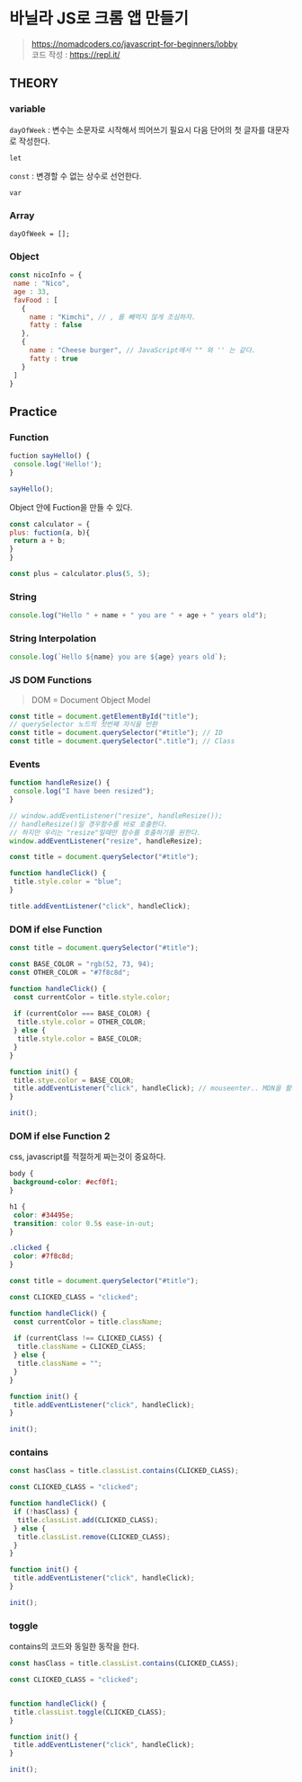 # 바닐라 JS로 크롬 앱 만들기

> https://nomadcoders.co/javascript-for-beginners/lobby  
>  코드 작성 : https://repl.it/

## THEORY

### variable

`dayOfWeek` : 변수는 소문자로 시작해서 띄어쓰기 필요시 다음 단어의 첫 글자를 대문자로 작성한다.

`let`

`const` : 변경할 수 없는 상수로 선언한다.

`var`
 
### Array

`dayOfWeek = [];`
 
 ### Object
 
 ```javascript
 const nicoInfo = {
  name : "Nico",
  age : 33,
  favFood : [
    {
      name : "Kimchi", // , 를 빼먹지 않게 조심하자.
      fatty : false
    },
    {
      name : "Cheese burger", // JavaScript에서 "" 와 '' 는 같다.
      fatty : true
    }
  ]
 }
 ```
 
 ## Practice
 
 ### Function
 
 ```javascript
 fuction sayHello() {
  console.log('Hello!');
 }
 
 sayHello();
 ```
 
Object 안에 Fuction을 만들 수 있다.

  ```javascript
 const calculator = {
  plus: fuction(a, b){
   return a + b;
  }
 }
 
 const plus = calculator.plus(5, 5);
 ```
 
 ### String
 
 ```javascript
 console.log("Hello " + name + " you are " + age + " years old");
 ```
 
 ### String Interpolation
 
 ```javascript
 console.log(`Hello ${name} you are ${age} years old`);
 ```

### JS DOM Functions

> DOM = Document Object Model

```javascript
const title = document.getElementById("title");
// querySelector 노드의 첫번째 자식을 반환
const title = document.querySelector("#title"); // ID
const title = document.querySelector(".title"); // Class
```

### Events

```javascript
function handleResize() {
 console.log("I have been resized");
}

// window.addEventListener("resize", handleResize()); 
// handleResize()일 경우함수를 바로 호출한다. 
// 하지만 우리는 "resize"일때만 함수를 호출하기를 원한다.
window.addEventListener("resize", handleResize);
```

```javascript
const title = document.querySelector("#title");

function handleClick() {
 title.style.color = "blue";
}

title.addEventListener("click", handleClick);
```

### DOM if else Function

```javascript
const title = document.querySelector("#title");

const BASE_COLOR = "rgb(52, 73, 94);
const OTHER_COLOR = "#7f8c8d";

function handleClick() {
 const currentColor = title.style.color;
 
 if (currentColor === BASE_COLOR) {
  title.style.color = OTHER_COLOR;
 } else {
  title.style.color = BASE_COLOR;
 }
}

function init() {
 title.stye.color = BASE_COLOR;
 title.addEventListener("click", handleClick); // mouseenter.. MDN을 활용하자
}

init();
```

### DOM if else Function 2

css, javascript를 적절하게 짜는것이 중요하다.

```css
body {
 background-color: #ecf0f1;
}

h1 {
 color: #34495e;
 transition: color 0.5s ease-in-out;
}

.clicked {
 color: #7f8c8d;
}
```

```javascript
const title = document.querySelector("#title");

const CLICKED_CLASS = "clicked";

function handleClick() {
 const currentColor = title.className;
 
 if (currentClass !== CLICKED_CLASS) {
  title.className = CLICKED_CLASS;
 } else {
  title.className = "";
 }
}

function init() {
 title.addEventListener("click", handleClick);
}

init();
```

### contains

```javascript
const hasClass = title.classList.contains(CLICKED_CLASS);

const CLICKED_CLASS = "clicked";

function handleClick() {
 if (!hasClass) {
  title.classList.add(CLICKED_CLASS);
 } else {
  title.classList.remove(CLICKED_CLASS);
 }
}

function init() {
 title.addEventListener("click", handleClick);
}

init();
```

### toggle

contains의 코드와 동일한 동작을 한다.

```javascript
const hasClass = title.classList.contains(CLICKED_CLASS);

const CLICKED_CLASS = "clicked";


function handleClick() {
 title.classList.toggle(CLICKED_CLASS);
}

function init() {
 title.addEventListener("click", handleClick);
}

init();
```
